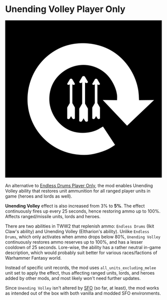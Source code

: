 # Unending Volley Player Only

![Unending Volley Player Only Steam Workhop Logo](assets/steam_workshop_logo.png)

An alternative to [Endless Drums Player Only](https://steamcommunity.com/sharedfiles/filedetails/?id=2448286371), the mod enables Unending Volley ability that restores unit ammunition for all ranged player units in game (heroes and lords as well).

**Unending Volley** effect is also increased from 3% to **5%**.
The effect continuously fires up every 25 seconds, hence restoring ammo up to 100%.
Affects ranged/missile units, lords and heroes.

There are two abilities in TWW2 that replenish ammo: `Endless Drums` (Ikit Claw's ability) and Unending Volley (Eltharion's ability). Unlike `Endless Drums`, which only activates when ammo drops below 80%, `Unending Volley` continuously restores ammo reserves up to 100%, and has a lesser cooldown of 25 seconds.
Lore-wise, the ability has a rather neutral in-game description, which would probably suit better for various races/factions of Warhammer Fantasy world.

Instead of specific unit records, the mod uses `all_units_excluding_melee` unit set to apply the effect, thus affecting ranged units, lords, and heroes added by other mods, and most likely won't need further updates.

Since `Unending Volley` isn't altered by [SFO](https://steamcommunity.com/sharedfiles/filedetails/?id=1149625355) (so far, at least), the mod works as intended out of the box with both vanilla and modded SFO environments.
